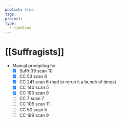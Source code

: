 ```yaml
---
publish: true
tags: 
project: 
type:
  - timeline
---
```

# [[Suffragists]]
- Manual prompting for
	- [x] Suffr 39 scan 10
	- [x] CC 53 scan 8
	- [x] CC 241 scan 6 (had to rerun it a bunch of times)
	- [x] CC 140 scan 5
	- [x] CC 193 scan 9
	- [ ] CC 7 scan 7
	- [ ] CC 106 scan 11
	- [ ] CC 50 scan 5
	- [ ] CC 199 scan 9